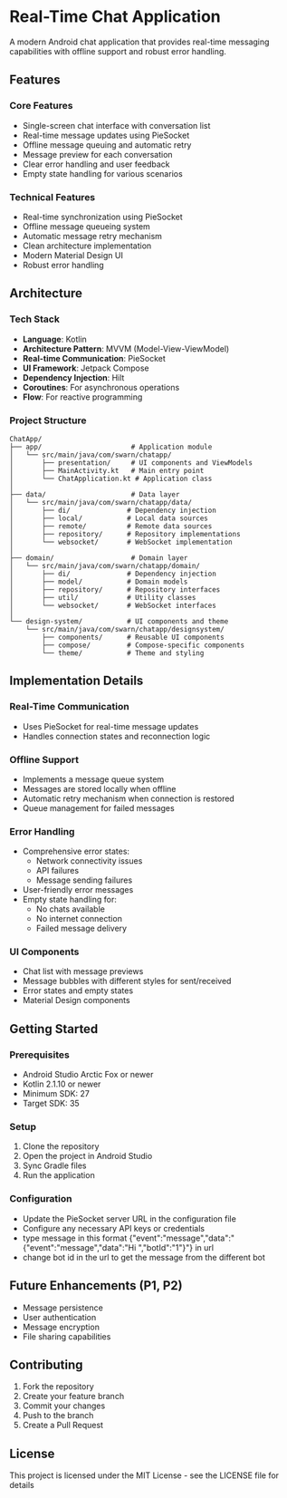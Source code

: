 # Real-Time Chat Application

A modern Android chat application that provides real-time messaging capabilities with offline support and robust error handling.

## Features

### Core Features
- Single-screen chat interface with conversation list
- Real-time message updates using PieSocket
- Offline message queuing and automatic retry
- Message preview for each conversation
- Clear error handling and user feedback
- Empty state handling for various scenarios

### Technical Features
- Real-time synchronization using PieSocket
- Offline message queueing system
- Automatic message retry mechanism
- Clean architecture implementation
- Modern Material Design UI
- Robust error handling

## Architecture

### Tech Stack
- **Language**: Kotlin
- **Architecture Pattern**: MVVM (Model-View-ViewModel)
- **Real-time Communication**: PieSocket
- **UI Framework**: Jetpack Compose
- **Dependency Injection**: Hilt
- **Coroutines**: For asynchronous operations
- **Flow**: For reactive programming

### Project Structure
```
ChatApp/
├── app/                      # Application module
│   └── src/main/java/com/swarn/chatapp/
│       ├── presentation/     # UI components and ViewModels
│       ├── MainActivity.kt   # Main entry point
│       └── ChatApplication.kt # Application class
│
├── data/                     # Data layer
│   └── src/main/java/com/swarn/chatapp/data/
│       ├── di/              # Dependency injection
│       ├── local/           # Local data sources
│       ├── remote/          # Remote data sources
│       ├── repository/      # Repository implementations
│       └── websocket/       # WebSocket implementation
│
├── domain/                   # Domain layer
│   └── src/main/java/com/swarn/chatapp/domain/
│       ├── di/              # Dependency injection
│       ├── model/           # Domain models
│       ├── repository/      # Repository interfaces
│       ├── util/            # Utility classes
│       └── websocket/       # WebSocket interfaces
│
└── design-system/           # UI components and theme
    └── src/main/java/com/swarn/chatapp/designsystem/
        ├── components/      # Reusable UI components
        ├── compose/         # Compose-specific components
        └── theme/           # Theme and styling
```

## Implementation Details

### Real-Time Communication
- Uses PieSocket for real-time message updates
- Handles connection states and reconnection logic

### Offline Support
- Implements a message queue system
- Messages are stored locally when offline
- Automatic retry mechanism when connection is restored
- Queue management for failed messages

### Error Handling
- Comprehensive error states:
  - Network connectivity issues
  - API failures
  - Message sending failures
- User-friendly error messages
- Empty state handling for:
  - No chats available
  - No internet connection
  - Failed message delivery

### UI Components
- Chat list with message previews
- Message bubbles with different styles for sent/received
- Error states and empty states
- Material Design components

## Getting Started

### Prerequisites
- Android Studio Arctic Fox or newer
- Kotlin 2.1.10 or newer
- Minimum SDK: 27
- Target SDK: 35

### Setup
1. Clone the repository
2. Open the project in Android Studio
3. Sync Gradle files
4. Run the application

### Configuration
- Update the PieSocket server URL in the configuration file
- Configure any necessary API keys or credentials
- type message in this format {"event":"message","data":"{\"event\":\"message\",\"data\":\"Hi \",\"botId\":\"1\"}"} in url 
- change bot id in the url to get the message from the different bot

## Future Enhancements (P1, P2)
- Message persistence
- User authentication
- Message encryption
- File sharing capabilities

## Contributing
1. Fork the repository
2. Create your feature branch
3. Commit your changes
4. Push to the branch
5. Create a Pull Request

## License
This project is licensed under the MIT License - see the LICENSE file for details 